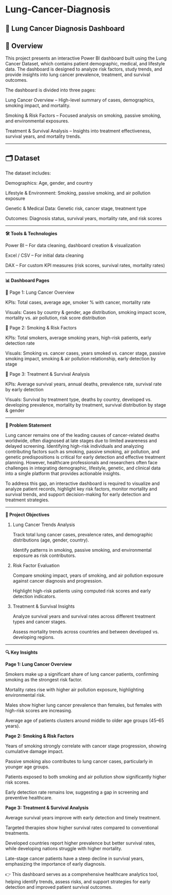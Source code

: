 # Lung-Cancer-Diagnosis
## **🚀 Lung Cancer Diagnosis Dashboard**

## **📖 Overview**

This project presents an interactive Power BI dashboard built using the Lung Cancer Dataset, which contains patient demographic, medical, and lifestyle data. The dashboard is designed to analyze risk factors, study trends, and provide insights into lung cancer prevalence, treatment, and survival outcomes.


The dashboard is divided into three pages:

Lung Cancer Overview – High-level summary of cases, demographics, smoking impact, and mortality.

Smoking & Risk Factors – Focused analysis on smoking, passive smoking, and environmental exposures.

Treatment & Survival Analysis – Insights into treatment effectiveness, survival years, and mortality trends.

---


## **🗂 Dataset**

The dataset includes:

Demographics: Age, gender, and country

Lifestyle & Environment: Smoking, passive smoking, and air pollution exposure

Genetic & Medical Data: Genetic risk, cancer stage, treatment type

Outcomes: Diagnosis status, survival years, mortality rate, and risk scores

---


**🛠 Tools & Technologies**

Power BI – For data cleaning, dashboard creation & visualization

Excel / CSV – For initial data cleaning 

DAX – For custom KPI measures (risk scores, survival rates, mortality rates)

---


**📊 Dashboard Pages**

🔹 Page 1: Lung Cancer Overview

KPIs: Total cases, average age, smoker % with cancer, mortality rate

Visuals: Cases by country & gender, age distribution, smoking impact score, mortality vs. air pollution, risk score distribution

🔹 Page 2: Smoking & Risk Factors

KPIs: Total smokers, average smoking years, high-risk patients, early detection rate

Visuals: Smoking vs. cancer cases, years smoked vs. cancer stage, passive smoking impact, smoking & air pollution relationship, early detection by stage

🔹 Page 3: Treatment & Survival Analysis

KPIs: Average survival years, annual deaths, prevalence rate, survival rate by early detection

Visuals: Survival by treatment type, deaths by country, developed vs. developing prevalence, mortality by treatment, survival distribution by stage & gender

---

**📌 Problem Statement**

Lung cancer remains one of the leading causes of cancer-related deaths worldwide, often diagnosed at late stages due to limited awareness and delayed screening. Identifying high-risk individuals and analyzing contributing factors such as smoking, passive smoking, air pollution, and genetic predispositions is critical for early detection and effective treatment planning. However, healthcare professionals and researchers often face challenges in integrating demographic, lifestyle, genetic, and clinical data into a single platform that provides actionable insights.

To address this gap, an interactive dashboard is required to visualize and analyze patient records, highlight key risk factors, monitor mortality and survival trends, and support decision-making for early detection and treatment strategies.

---

**🎯 Project Objectives**

1. Lung Cancer Trends Analysis

   Track total lung cancer cases, prevalence rates, and demographic distributions (age, gender, country).

   Identify patterns in smoking, passive smoking, and environmental exposure as risk contributors.

2. Risk Factor Evaluation

   Compare smoking impact, years of smoking, and air pollution exposure against cancer diagnosis and progression.

   Highlight high-risk patients using computed risk scores and early detection indicators.

3. Treatment & Survival Insights

   Analyze survival years and survival rates across different treatment types and cancer stages.

   Assess mortality trends across countries and between developed vs. developing regions.

---


**🔍 Key Insights**

**Page 1: Lung Cancer Overview**

Smokers make up a significant share of lung cancer patients, confirming smoking as the strongest risk factor.

Mortality rates rise with higher air pollution exposure, highlighting environmental risk.

Males show higher lung cancer prevalence than females, but females with high-risk scores are increasing.

Average age of patients clusters around middle to older age groups (45–65 years).


**Page 2: Smoking & Risk Factors**

Years of smoking strongly correlate with cancer stage progression, showing cumulative damage impact.

Passive smoking also contributes to lung cancer cases, particularly in younger age groups.

Patients exposed to both smoking and air pollution show significantly higher risk scores.

Early detection rate remains low, suggesting a gap in screening and preventive healthcare.


**Page 3: Treatment & Survival Analysis**

Average survival years improve with early detection and timely treatment.

Targeted therapies show higher survival rates compared to conventional treatments.

Developed countries report higher prevalence but better survival rates, while developing nations struggle with higher mortality.

Late-stage cancer patients have a steep decline in survival years, emphasizing the importance of early diagnosis.



👉 This dashboard serves as a comprehensive healthcare analytics tool, helping identify trends, assess risks, and support strategies for early detection and improved patient survival outcomes.




